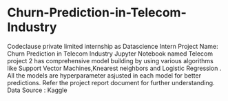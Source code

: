 # Churn-Prediction-in-Telecom-Industry
Codeclause private limited internship as Datascience Intern
Project Name: Churn Prediction in Telecom Industry 
Jupyter Notebook named Telecom project 2 has comprehensive model building by using various algorithms like Support Vector Machines,Knearest neighbors and Logistic Regression . All the models are hyperparameter asjusted in each model for better predictions. Refer the project report document for further understanding.
Data Source : Kaggle
